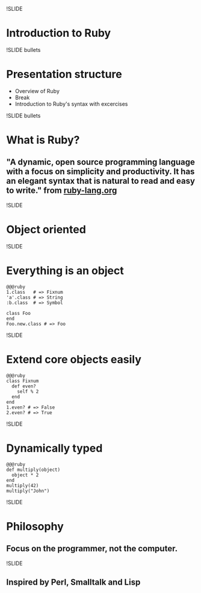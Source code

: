 !SLIDE 
# Introduction to Ruby #

!SLIDE bullets
# Presentation structure #

* Overview of Ruby
* Break
* Introduction to Ruby's syntax with excercises

!SLIDE bullets
# What is Ruby? #

## "A dynamic, open source programming language with a focus on simplicity and productivity. It has an elegant syntax that is natural to read and easy to write." from [ruby-lang.org](http://ruby-lang.org)

!SLIDE
# Object oriented #

!SLIDE

# Everything is an object #

    @@@ruby
    1.class   # => Fixnum
    'a'.class # => String
    :b.class  # => Symbol

    class Foo
    end
    Foo.new.class # => Foo

!SLIDE

# Extend core objects easily #

    @@@ruby
    class Fixnum
      def even?
        self % 2
      end
    end
    1.even? # => False
    2.even? # => True

!SLIDE

# Dynamically typed #

    @@@ruby
    def multiply(object)
      object * 2
    end
    multiply(42)
    multiply("John")

!SLIDE
# Philosophy #

## Focus on the programmer, not the computer.

!SLIDE
## Inspired by Perl, Smalltalk and Lisp

